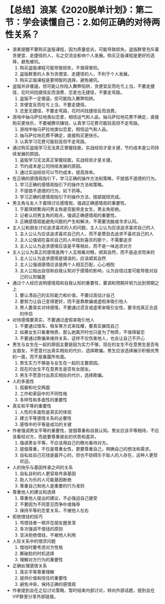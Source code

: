 # 【总结】浪某《2020脱单计划》：第二节：学会读懂自己：2.如何正确的对待两性关系？

-   浪某提醒不要购买盗版课程，因为质量低劣，可能导致损失。盗版群里充斥着贪便宜、走捷径的人，与之交流会影响个人发展。购买正版课程是更好的选择，避免被坑。
    1.  购买盗版课程可能导致损失，不值得冒险。
    2.  盗版群里的人多为贪便宜、走捷径的人，不利于个人发展。
    3.  购买正版课程是更明智的选择，避免被坑。
-   盗版并非傻逼，但可能让你陷入舞弊陷阱，贪便宜反而吃亏上当，不要走捷径，花时间找捷径反而浪费，恋爱也无捷径，不要走弯路。
    1.  盗版不一定傻逼，但可能陷入舞弊陷阱。
    2.  贪便宜反而吃亏上当，不要走捷径。
    3.  恋爱无捷径，不要走弯路，花时间找捷径反而浪费。
-   游戏中抽马萨拉地类似恋爱，相信运气和人品，抽马萨拉地花费不确定，直接购买更快乐，不要被腾讯赚钱，认真学习花费可能较高但不走弯路。
    1.  游戏中抽马萨拉地类似恋爱，相信运气和人品。
    2.  抽马萨拉地花费不确定，直接购买更快乐。
    3.  认真学习花费可能较高但不走弯路。
-   通过购买盗版学习无法真正掌握技能，实战经验才是关键，节约成本是公司持续发展的原因。
    1.  盗版学习无法真正掌握技能，实战经验才是关键。
    2.  节约成本是公司持续发展的原因。
    3.  通过实战经验可以节约成本，提高效率。
-   在正确的感情观指引下，学习正确的操作方法和策略，不提倡不道德的行为。
    1.  学习正确的感情观指引下的操作方法和策略。
    2.  不提倡不道德的行为，如下药等。
    3.  学习正确的感情观指引下的操作方法，按部就班完成。
-   男主角与友人于嘉琪讨论感情观，强调正确感情观的重要性。
    1.  于嘉琪频繁询问男主角是否能带走女生，男主角拒绝。
    2.  记者认同男主角的观点，强调正确感情观的重要性。
    3.  正确感情观能避免问题的产生和解决，不需要洗脑或寻求认同。
-   主人公和朋友讨论追求喜欢的人的问题，主人公认为应该追求喜欢自己的人
    1.  主人公认为应该追求喜欢自己的人，而不是费劲去追求不喜欢自己的人
    2.  主人公强调在喜欢自己的人中找到喜欢的那个，不需要追求
    3.  主人公认为追求感情应该是平等相处，而不是一味追求对方
-   主人公认为真正的感情是两个人互相看对眼，顺其自然，而不是追求而来的
    1.  主人公认为追求感情是错误的，应该顺其自然
    2.  主人公强调感情应该是两个人相互匹配，心心相悦
    3.  主人公指出自信和自我认知对于感情的影响，认为自信过度可能导致对自己的认知偏差
-   通过个人经历说明感情观和自我认知的重要性，要调和预期并努力达到预期之上
    1.  要认清自己的实际能力和价值，不要过高估计自己
    2.  要努力让自己变得更好，而不是靠欺骗或虚假来吸引他人
    3.  男人要真实对待感情，不要通过谎言或虚荣来吸引女性，要寻找真正合适的伴侣
-   对待感情要真实，不要通过虚假来吸引他人
    1.  不要通过借车、租车等方式来炫耀，要真实展现自己
    2.  如果女生只看重物质，那么她离开时也只是为了物质，不值得留恋
    3.  不要通过欺骗来维持关系，这样不仅伤害他人，也会让自己不开心
-   男生与女生在一起的原因主要是因为实力不够，现在的女生不在意男生是否有女朋友，不愿意付出真实相处的代价，选择欺骗。男生应该选择展示积极优秀的一面，而不是暴露所有面。
    1.  男生实力不够是与女生在一起的主要原因。
    2.  现在的女生不在意男生是否有女朋友。
    3.  男生不愿意付出真实相处的代价，选择欺骗。
-   人的多面性
    1.  孤僻和社交两面
    2.  工作和家庭中的不同性格
    3.  多样性和多面性的重要性
-   真实和平等的重要性
    1.  人性的多面性是真实的体现
    2.  建立平等感情关系的必要性
    3.  感情中的平等是成功的关键
-   作者强调男女平等的重要性，提倡尊重和自我认知。男女应该平等相待，不应该看轻对方，而是要尊重彼此的优势和差异。
    1.  强调男女平等，不应该用自己的眼光看待对方。
    2.  提倡尊重，不仅是尊重女性，更要尊重自己，明确自己的想法和需求。
    3.  自私给自己花钱是最开心的，但也不妨碍乐于助人的人存在，这种人更受欢迎。
-   人的快乐与基因传承之间的关系
    1.  自私自利的人更容易传承基因
    2.  助人为乐的人可能基因断绝
    3.  尊重自己和他人是重要的行为准则
-   尊重他人的建议和选择
    1.  尊重他人提出的建议，不必强迫自己接受
    2.  不要因为不同意见而争吵或侮辱
    3.  保持平等的恋爱关系，不被他人左右
-   拒绝借钱的技巧
    1.  骂借钱者一顿并在朋友圈发泄
    2.  多次强调不借钱的原则
    3.  坚决拒绝借钱，不被他人利用
-   人际关系中的借贷问题
    1.  借钱时要考虑对方性格
    2.  撕破脸的时机选择
    3.  理解对方行为的重要性
-   正确处理感情关系
    1.  真实平等尊重理解
    2.  提供价值和信任的重要性
    3.  避免冲突，保持正确的感情观
-   作者提到会在之后讨论策略，暂时结束内部讨论，转向外部话题，提到会在VIP群里分享外部链接。